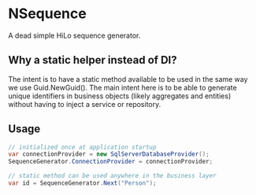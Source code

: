# NSequence

A dead simple HiLo sequence generator.

## Why a static helper instead of DI?

The intent is to have a static method available to be used in the same way
we use Guid.NewGuid(). The main intent here is to be able to generate unique
identifiers in business objects (likely aggregates and entities) without
having to inject a service or repository.

## Usage

```csharp
// initialized once at application startup
var connectionProvider = new SqlServerDatabaseProvider();
SequenceGenerator.ConnectionProvider = connectionProvider;

// static method can be used anywhere in the business layer
var id = SequenceGenerator.Next("Person");
```
